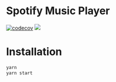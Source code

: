 # Spotify Music Player

[![codecov](https://codecov.io/gh/davidNHK/spotify-music-player/branch/development/graph/badge.svg)](https://codecov.io/gh/davidNHK/spotify-music-player)
![](https://github.com/davidNHK/spotify-music-player/workflows/build/badge.svg)

# Installation

```bash
yarn
yarn start
```
